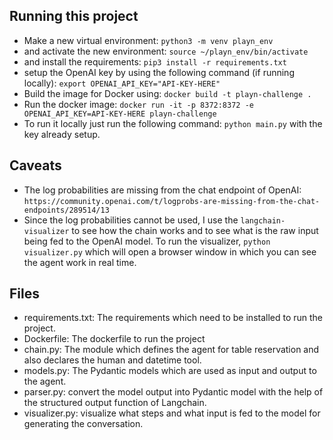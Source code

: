 ## Running this project

- Make a new virtual environment: `python3 -m venv playn_env`
- and activate the new environment: `source ~/playn_env/bin/activate`
- and install the requirements: `pip3 install -r requirements.txt`
- setup the OpenAI key by using the following command (if running locally): `export OPENAI_API_KEY="API-KEY-HERE"`
- Build the image for Docker using: `docker build -t playn-challenge .`
- Run the docker image: `docker run -it -p 8372:8372 -e OPENAI_API_KEY=API-KEY-HERE playn-challenge`
- To run it locally just run the following command: `python main.py` with the key already setup.


## Caveats

- The log probabilities are missing from the chat endpoint of OpenAI: `https://community.openai.com/t/logprobs-are-missing-from-the-chat-endpoints/289514/13`
- Since the log probabilities cannot be used, I use the `langchain-visualizer` to see how the chain works and to see what is the raw input being fed to the OpenAI model. To run the visualizer, `python visualizer.py` which will open a browser window in which you can see the agent work in real time.

## Files

- requirements.txt: The requirements which need to be installed to run the project.
- Dockerfile: The dockerfile to run the project
- chain.py: The module which defines the agent for table reservation and also declares the human and datetime tool.
- models.py: The Pydantic models which are used as input and output to the agent.
- parser.py: convert the model output into Pydantic model with the help of the structured output function of Langchain.
- visualizer.py: visualize what steps and what input is fed to the model for generating the conversation.
